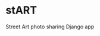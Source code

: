 # stART
Street Art photo sharing Django app
<!-- everything I thought was going to be hard wasn’t that bad and everything I thought was going to be easy was more difficult. -->

<!-- I learned I much prefer postgresql to mongodb
And I don't really like when django tries doing things for me -->
